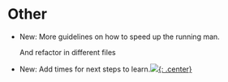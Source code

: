 # Other

* New: More guidelines on how to speed up the running man.

    And refactor in different files

* New: Add times for next steps to learn.[![](not-by-ai.svg){: .center}](https://notbyai.fyi)
